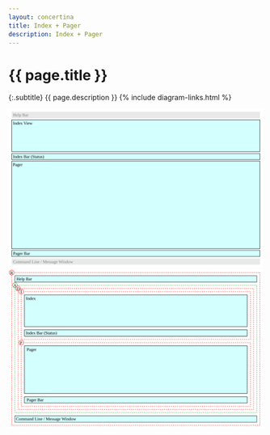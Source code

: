 ```yaml
---
layout: concertina
title: Index + Pager
description: Index + Pager
---
```


# {{ page.title }}

{:.subtitle}
{{ page.description }}
{% include diagram-links.html %}

![s-dlg-index-pager](images/s-dlg-index-pager.svg)
![l-dlg-index-pager](images/l-dlg-index-pager.svg)
